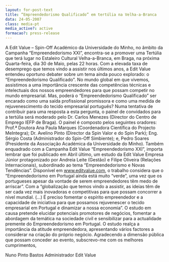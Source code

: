 ```yaml
---
layout: for-post-text
title: “Empreendedorismo Qualificado” em tertúlia na Velha-a-Branca
data: 24-05-2007
class: media-pt
media_active?: active
formacao?: press-release
--- 
```

  
A Edit Value – Spin-Off Académico da Universidade do Minho, no âmbito da Campanha “Empreendedorismo XXI”, encontra-se a promover uma Tertúlia que terá lugar no Estaleiro Cultural Velha-a-Branca, em Braga, na próxima Quarta-feira, dia 30 de Maio, pelas 22 horas.
Com a elevada taxa de desemprego que temos vindo a assistir nos últimos anos, a Edit Value entendeu oportuno debater sobre um tema ainda pouco explorado: o “Empreendedorismo Qualificado". No mundo global em que vivemos, assistimos a uma importância crescente das competências técnicas e intelectuais dos nossos empreendedores para que possam competir no mundo empresarial. Mas, poderá o “Empreendedorismo Qualificado” ser encarado como uma saída profissional promissora e como uma medida de rejuvenescimento do tecido empresarial português?
Numa tentativa de contribuir para uma resposta a esta pergunta, o painel de convidados para a tertúlia será moderado pelo Dr. Carlos Menezes (Director do Centro de Emprego IEFP de Braga). O painel é composto pelos seguintes oradores: Prof.ª Doutora Ana Paula Marques (Coordenadora Científica do Projecto MeIntegra); Dr. Avelino Pinto (Director da Spin Valor e do Spin Park); Eng. Sérgio Costa (Administrador do Spin-Off Simbiente); e, Pedro Soares (Presidente da Associação Académica da Universidade do Minho).
Também enquadrado com a Campanha Edit Value “Empreendedorismo XXI”, importa lembrar que foi publicado em Abril último, um estudo da Edit Value Empresa Júnior protagonizado por Andreia Leite (Gestão) e Filipe Oliveira (Relações Internacionais), subordinado ao tema “Empreendedorismo e Novas Tendências”. Disponível em www.editvalue.com, o trabalho considera que o “Empreendedorismo em Portugal ainda está muito “verde”, uma vez que os portugueses apesar da vontade de serem empreendedores têm medo de arriscar”. Com a “globalização que temos vindo a assistir, as ideias têm de ser cada vez mais inovadoras e competitivas para que possam concorrer a nível mundial. (…) É preciso fomentar o espírito empreendedor e a capacidade de iniciativa para que possamos rejuvenescer o tecido empresarial em Portugal e dinamizar a nossa economia”.
O estudo em causa pretende elucidar potenciais promotores de negócios, fomentar a abordagem da temática na sociedade civil e sensibilizar para a actualidade premente do Empreendedorismo em Portugal. O estudo realça a importância da atitude empreendedora, apresentando vários factores a considerar na criação do próprio negócio.
Agradecendo a dimensão pública que possam conceder ao evento, subscrevo-me com os melhores cumprimentos,
 
Nuno Pinto Bastos
Administrador Edit Value